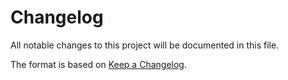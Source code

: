 # Changelog
All notable changes to this project will be documented in this file.

The format is based on [Keep a Changelog](https://keepachangelog.com/en/1.0.0/).
